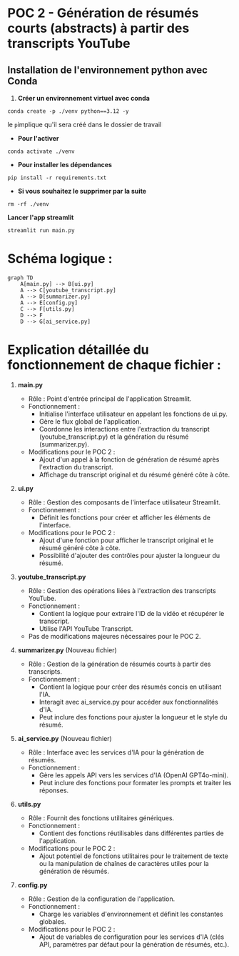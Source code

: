 # POC 2 - Génération de résumés courts (abstracts) à partir des transcripts YouTube

## Installation de l'environnement python avec Conda

1. **Créer un environnement virtuel avec conda**
```
conda create -p ./venv python==3.12 -y
```
le `p`implique qu'il sera créé dans le dossier de travail


- **Pour l'activer**

```
conda activate ./venv
```


- **Pour installer les dépendances**
```
pip install -r requirements.txt
```


- **Si vous souhaitez le supprimer par la suite**
```
rm -rf ./venv
```




**Lancer l'app streamlit** 

```
streamlit run main.py
```



# Schéma logique :

```mermaid
graph TD
    A[main.py] --> B[ui.py]
    A --> C[youtube_transcript.py]
    A --> D[summarizer.py]
    A --> E[config.py]
    C --> F[utils.py]
    D --> F
    D --> G[ai_service.py]
```




# Explication détaillée du fonctionnement de chaque fichier :

1. **main.py**
   - Rôle : Point d'entrée principal de l'application Streamlit.
   - Fonctionnement :
     - Initialise l'interface utilisateur en appelant les fonctions de ui.py.
     - Gère le flux global de l'application.
     - Coordonne les interactions entre l'extraction du transcript (youtube_transcript.py) et la génération du résumé (summarizer.py).
   - Modifications pour le POC 2 :
     - Ajout d'un appel à la fonction de génération de résumé après l'extraction du transcript.
     - Affichage du transcript original et du résumé généré côte à côte.

2. **ui.py**
   - Rôle : Gestion des composants de l'interface utilisateur Streamlit.
   - Fonctionnement :
     - Définit les fonctions pour créer et afficher les éléments de l'interface.
   - Modifications pour le POC 2 :
     - Ajout d'une fonction pour afficher le transcript original et le résumé généré côte à côte.
     - Possibilité d'ajouter des contrôles pour ajuster la longueur du résumé.

3. **youtube_transcript.py**
   - Rôle : Gestion des opérations liées à l'extraction des transcripts YouTube.
   - Fonctionnement :
     - Contient la logique pour extraire l'ID de la vidéo et récupérer le transcript.
     - Utilise l'API YouTube Transcript.
   - Pas de modifications majeures nécessaires pour le POC 2.

4. **summarizer.py** (Nouveau fichier)
   - Rôle : Gestion de la génération de résumés courts à partir des transcripts.
   - Fonctionnement :
     - Contient la logique pour créer des résumés concis en utilisant l'IA.
     - Interagit avec ai_service.py pour accéder aux fonctionnalités d'IA.
     - Peut inclure des fonctions pour ajuster la longueur et le style du résumé.

5. **ai_service.py** (Nouveau fichier)
   - Rôle : Interface avec les services d'IA pour la génération de résumés.
   - Fonctionnement :
     - Gère les appels API vers les services d'IA (OpenAI GPT4o-mini).
     - Peut inclure des fonctions pour formater les prompts et traiter les réponses.

6. **utils.py**
   - Rôle : Fournit des fonctions utilitaires génériques.
   - Fonctionnement :
     - Contient des fonctions réutilisables dans différentes parties de l'application.
   - Modifications pour le POC 2 :
     - Ajout potentiel de fonctions utilitaires pour le traitement de texte ou la manipulation de chaînes de caractères utiles pour la génération de résumés.

7. **config.py**
   - Rôle : Gestion de la configuration de l'application.
   - Fonctionnement :
     - Charge les variables d'environnement et définit les constantes globales.
   - Modifications pour le POC 2 :
     - Ajout de variables de configuration pour les services d'IA (clés API, paramètres par défaut pour la génération de résumés, etc.).

